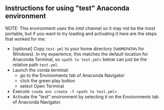 ## Instructions for using "test" Anaconda environment

NOTE: This environment uses the *intel* channel so it may not be the most portable, but if you want to try loading and activating it here are the steps that worked for me:

 - [optional] Copy `test.yml` to your home directory (`%HOMEPATH%` for Windows). In my experience, this matches the default location for Anaconda Terminal, so `<path to test.yml>` below can just be the relative path `test.yml`.
 - Launch the conda terminal:
    - go to the Environments tab of Anaconda Navigator
    - click the green play button
    - select Open Terminal
 - Execute: `conda env create -f <path to test.yml>`
 - Activate the "test" environment by selecting it on the Environments tab of Anaconda Navigator.
